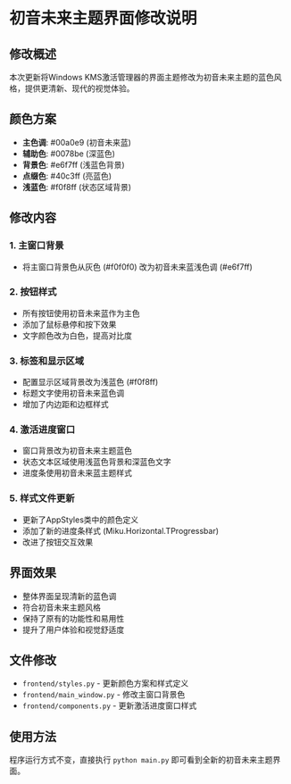 # 初音未来主题界面修改说明

## 修改概述
本次更新将Windows KMS激活管理器的界面主题修改为初音未来主题的蓝色风格，提供更清新、现代的视觉体验。

## 颜色方案
- **主色调**: #00a0e9 (初音未来蓝)
- **辅助色**: #0078be (深蓝色)
- **背景色**: #e6f7ff (浅蓝色背景)
- **点缀色**: #40c3ff (亮蓝色)
- **浅蓝色**: #f0f8ff (状态区域背景)

## 修改内容

### 1. 主窗口背景
- 将主窗口背景色从灰色 (#f0f0f0) 改为初音未来蓝浅色调 (#e6f7ff)

### 2. 按钮样式
- 所有按钮使用初音未来蓝作为主色
- 添加了鼠标悬停和按下效果
- 文字颜色改为白色，提高对比度

### 3. 标签和显示区域
- 配置显示区域背景改为浅蓝色 (#f0f8ff)
- 标题文字使用初音未来蓝色调
- 增加了内边距和边框样式

### 4. 激活进度窗口
- 窗口背景改为初音未来主题蓝色
- 状态文本区域使用浅蓝色背景和深蓝色文字
- 进度条使用初音未来蓝主题样式

### 5. 样式文件更新
- 更新了AppStyles类中的颜色定义
- 添加了新的进度条样式 (Miku.Horizontal.TProgressbar)
- 改进了按钮交互效果

## 界面效果
- 整体界面呈现清新的蓝色调
- 符合初音未来主题风格
- 保持了原有的功能性和易用性
- 提升了用户体验和视觉舒适度

## 文件修改
- `frontend/styles.py` - 更新颜色方案和样式定义
- `frontend/main_window.py` - 修改主窗口背景色
- `frontend/components.py` - 更新激活进度窗口样式

## 使用方法
程序运行方式不变，直接执行 `python main.py` 即可看到全新的初音未来主题界面。